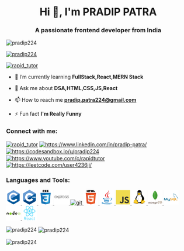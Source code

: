 <h1 align="center">Hi 👋, I'm PRADIP PATRA</h1>
<h3 align="center">A passionate frontend developer from India</h3>

<p align="left"> <img src="https://komarev.com/ghpvc/?username=pradip224&label=Profile%20views&color=0e75b6&style=flat" alt="pradip224" /> </p>

<p align="left"> <a href="https://github.com/ryo-ma/github-profile-trophy"><img src="https://github-profile-trophy.vercel.app/?username=pradip224" alt="pradip224" /></a> </p>

<p align="left"> <a href="https://twitter.com/rapid_tutor" target="blank"><img src="https://img.shields.io/twitter/follow/rapid_tutor?logo=twitter&style=for-the-badge" alt="rapid_tutor" /></a> </p>

- 🌱 I’m currently learning **FullStack,React,MERN Stack**

- 💬 Ask me about **DSA,HTML,CSS,JS,React**

- 📫 How to reach me **pradip.patra224@gmail.com**

- ⚡ Fun fact **I'm Really Funny**

<h3 align="left">Connect with me:</h3>
<p align="left">
<a href="https://twitter.com/rapid_tutor" target="blank"><img align="center" src="https://raw.githubusercontent.com/rahuldkjain/github-profile-readme-generator/master/src/images/icons/Social/twitter.svg" alt="rapid_tutor" height="30" width="40" /></a>
<a href="https://linkedin.com/in/https://www.linkedin.com/in/pradip-patra/" target="blank"><img align="center" src="https://raw.githubusercontent.com/rahuldkjain/github-profile-readme-generator/master/src/images/icons/Social/linked-in-alt.svg" alt="https://www.linkedin.com/in/pradip-patra/" height="30" width="40" /></a>
<a href="https://codesandbox.com/https://codesandbox.io/u/pradip224" target="blank"><img align="center" src="https://raw.githubusercontent.com/rahuldkjain/github-profile-readme-generator/master/src/images/icons/Social/codesandbox.svg" alt="https://codesandbox.io/u/pradip224" height="30" width="40" /></a>
<a href="https://www.youtube.com/c/https://www.youtube.com/c/rapidtutor" target="blank"><img align="center" src="https://raw.githubusercontent.com/rahuldkjain/github-profile-readme-generator/master/src/images/icons/Social/youtube.svg" alt="https://www.youtube.com/c/rapidtutor" height="30" width="40" /></a>
<a href="https://www.leetcode.com/https://leetcode.com/user4236ji/" target="blank"><img align="center" src="https://raw.githubusercontent.com/rahuldkjain/github-profile-readme-generator/master/src/images/icons/Social/leet-code.svg" alt="https://leetcode.com/user4236ji/" height="30" width="40" /></a>
</p>

<h3 align="left">Languages and Tools:</h3>
<p align="left"> <a href="https://www.cprogramming.com/" target="_blank" rel="noreferrer"> <img src="https://raw.githubusercontent.com/devicons/devicon/master/icons/c/c-original.svg" alt="c" width="40" height="40"/> </a> <a href="https://www.w3schools.com/cpp/" target="_blank" rel="noreferrer"> <img src="https://raw.githubusercontent.com/devicons/devicon/master/icons/cplusplus/cplusplus-original.svg" alt="cplusplus" width="40" height="40"/> </a> <a href="https://www.w3schools.com/css/" target="_blank" rel="noreferrer"> <img src="https://raw.githubusercontent.com/devicons/devicon/master/icons/css3/css3-original-wordmark.svg" alt="css3" width="40" height="40"/> </a> <a href="https://expressjs.com" target="_blank" rel="noreferrer"> <img src="https://raw.githubusercontent.com/devicons/devicon/master/icons/express/express-original-wordmark.svg" alt="express" width="40" height="40"/> </a> <a href="https://git-scm.com/" target="_blank" rel="noreferrer"> <img src="https://www.vectorlogo.zone/logos/git-scm/git-scm-icon.svg" alt="git" width="40" height="40"/> </a> <a href="https://www.w3.org/html/" target="_blank" rel="noreferrer"> <img src="https://raw.githubusercontent.com/devicons/devicon/master/icons/html5/html5-original-wordmark.svg" alt="html5" width="40" height="40"/> </a> <a href="https://www.java.com" target="_blank" rel="noreferrer"> <img src="https://raw.githubusercontent.com/devicons/devicon/master/icons/java/java-original.svg" alt="java" width="40" height="40"/> </a> <a href="https://developer.mozilla.org/en-US/docs/Web/JavaScript" target="_blank" rel="noreferrer"> <img src="https://raw.githubusercontent.com/devicons/devicon/master/icons/javascript/javascript-original.svg" alt="javascript" width="40" height="40"/> </a> <a href="https://www.linux.org/" target="_blank" rel="noreferrer"> <img src="https://raw.githubusercontent.com/devicons/devicon/master/icons/linux/linux-original.svg" alt="linux" width="40" height="40"/> </a> <a href="https://www.mongodb.com/" target="_blank" rel="noreferrer"> <img src="https://raw.githubusercontent.com/devicons/devicon/master/icons/mongodb/mongodb-original-wordmark.svg" alt="mongodb" width="40" height="40"/> </a> <a href="https://www.mysql.com/" target="_blank" rel="noreferrer"> <img src="https://raw.githubusercontent.com/devicons/devicon/master/icons/mysql/mysql-original-wordmark.svg" alt="mysql" width="40" height="40"/> </a> <a href="https://nodejs.org" target="_blank" rel="noreferrer"> <img src="https://raw.githubusercontent.com/devicons/devicon/master/icons/nodejs/nodejs-original-wordmark.svg" alt="nodejs" width="40" height="40"/> </a> <a href="https://reactjs.org/" target="_blank" rel="noreferrer"> <img src="https://raw.githubusercontent.com/devicons/devicon/master/icons/react/react-original-wordmark.svg" alt="react" width="40" height="40"/> </a> </p>

<p><img align="left" src="https://github-readme-stats.vercel.app/api/top-langs?username=pradip224&show_icons=true&locale=en&layout=compact" alt="pradip224" /></p>

<p>&nbsp;<img align="center" src="https://github-readme-stats.vercel.app/api?username=pradip224&show_icons=true&locale=en" alt="pradip224" /></p>

<p><img align="center" src="https://github-readme-streak-stats.herokuapp.com/?user=pradip224&" alt="pradip224" /></p>
